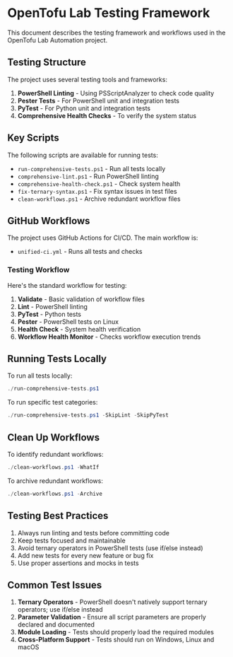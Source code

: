 # OpenTofu Lab Testing Framework

This document describes the testing framework and workflows used in the OpenTofu Lab Automation project.

## Testing Structure

The project uses several testing tools and frameworks:

1. **PowerShell Linting** - Using PSScriptAnalyzer to check code quality
2. **Pester Tests** - For PowerShell unit and integration tests
3. **PyTest** - For Python unit and integration tests
4. **Comprehensive Health Checks** - To verify the system status

## Key Scripts

The following scripts are available for running tests:

- `run-comprehensive-tests.ps1` - Run all tests locally
- `comprehensive-lint.ps1` - Run PowerShell linting
- `comprehensive-health-check.ps1` - Check system health
- `fix-ternary-syntax.ps1` - Fix syntax issues in test files
- `clean-workflows.ps1` - Archive redundant workflow files

## GitHub Workflows

The project uses GitHub Actions for CI/CD. The main workflow is:

- `unified-ci.yml` - Runs all tests and checks

### Testing Workflow

Here's the standard workflow for testing:

1. **Validate** - Basic validation of workflow files
2. **Lint** - PowerShell linting
3. **PyTest** - Python tests
4. **Pester** - PowerShell tests on Linux
5. **Health Check** - System health verification
6. **Workflow Health Monitor** - Checks workflow execution trends

## Running Tests Locally

To run all tests locally:

```powershell
./run-comprehensive-tests.ps1
```

To run specific test categories:

```powershell
./run-comprehensive-tests.ps1 -SkipLint -SkipPyTest
```

## Clean Up Workflows

To identify redundant workflows:

```powershell
./clean-workflows.ps1 -WhatIf
```

To archive redundant workflows:

```powershell
./clean-workflows.ps1 -Archive
```

## Testing Best Practices

1. Always run linting and tests before committing code
2. Keep tests focused and maintainable
3. Avoid ternary operators in PowerShell tests (use if/else instead)
4. Add new tests for every new feature or bug fix
5. Use proper assertions and mocks in tests

## Common Test Issues

1. **Ternary Operators** - PowerShell doesn't natively support ternary operators; use if/else instead
2. **Parameter Validation** - Ensure all script parameters are properly declared and documented
3. **Module Loading** - Tests should properly load the required modules
4. **Cross-Platform Support** - Tests should run on Windows, Linux and macOS
